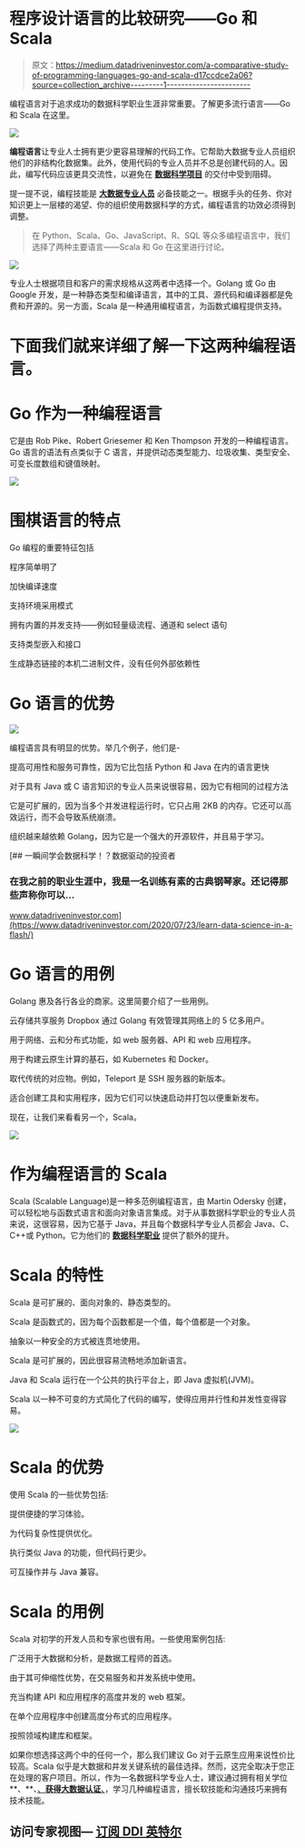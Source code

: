 # 程序设计语言的比较研究——Go 和 Scala

> 原文：<https://medium.datadriveninvestor.com/a-comparative-study-of-programming-languages-go-and-scala-d17ccdce2a06?source=collection_archive---------1----------------------->

编程语言对于追求成功的数据科学职业生涯非常重要。了解更多流行语言——Go 和 Scala 在这里。

![](img/454ab3e62194afe2fe3e31d01132f10a.png)

**编程语言**让专业人士拥有更少更容易理解的代码工作。它帮助大数据专业人员组织他们的非结构化数据集。此外，使用代码的专业人员并不总是创建代码的人。因此，编写代码应该更具交流性，以避免在 [**数据科学项目**](https://www.dasca.org/world-of-big-data/article/7-best-big-data-hadoop-analytics-tools-in-2021) 的交付中受到阻碍。

提一提不说，编程技能是 [**大数据专业人员**](https://www.dasca.org/) 必备技能之一。根据手头的任务、你对知识更上一层楼的渴望、你的组织使用数据科学的方式，编程语言的功效必须得到调整。

> 在 Python、Scala、Go、JavaScript、R、SQL 等众多编程语言中，我们选择了两种主要语言——Scala 和 Go 在这里进行讨论。

![](img/633a0b9ced3ebd000774fd938b9d7b17.png)

专业人士根据项目和客户的需求规格从这两者中选择一个。Golang 或 Go 由 Google 开发，是一种静态类型和编译语言，其中的工具、源代码和编译器都是免费和开源的。另一方面，Scala 是一种通用编程语言，为函数式编程提供支持。

# 下面我们就来详细了解一下这两种编程语言。

# Go 作为一种编程语言

它是由 Rob Pike、Robert Griesemer 和 Ken Thompson 开发的一种编程语言。Go 语言的语法有点类似于 C 语言，并提供动态类型能力、垃圾收集、类型安全、可变长度数组和键值映射。

![](img/b4ab72b14a0a973226f9065c79edb9b7.png)

# 围棋语言的特点

Go 编程的重要特征包括

程序简单明了

加快编译速度

支持环境采用模式

拥有内置的并发支持——例如轻量级流程、通道和 select 语句

支持类型嵌入和接口

生成静态链接的本机二进制文件，没有任何外部依赖性

# Go 语言的优势

![](img/e3638106b8909224233175b554cbdd8e.png)

编程语言具有明显的优势。举几个例子，他们是-

提高可用性和服务可靠性，因为它比包括 Python 和 Java 在内的语言更快

对于具有 Java 或 C 语言知识的专业人员来说很容易，因为它有相同的过程方法

它是可扩展的，因为当多个并发进程运行时，它只占用 2KB 的内存。它还可以高效运行，而不会导致系统崩溃。

组织越来越依赖 Golang，因为它是一个强大的开源软件，并且易于学习。

[](https://www.datadriveninvestor.com/2020/07/23/learn-data-science-in-a-flash/) [## 一瞬间学会数据科学！？数据驱动的投资者

### 在我之前的职业生涯中，我是一名训练有素的古典钢琴家。还记得那些声称你可以…

www.datadriveninvestor.com](https://www.datadriveninvestor.com/2020/07/23/learn-data-science-in-a-flash/) 

# Go 语言的用例

Golang 惠及各行各业的商家。这里简要介绍了一些用例。

云存储共享服务 Dropbox 通过 Golang 有效管理其网络上的 5 亿多用户。

用于网络、云和分布式功能，如 web 服务器、API 和 web 应用程序。

用于构建云原生计算的基石，如 Kubernetes 和 Docker。

取代传统的对应物。例如，Teleport 是 SSH 服务器的新版本。

适合创建工具和实用程序，因为它们可以快速启动并打包以便重新发布。

现在，让我们来看看另一个，Scala。

![](img/a78b20aa6c66fcbd1661312e0a27c236.png)

# 作为编程语言的 Scala

Scala (Scalable Language)是一种多范例编程语言，由 Martin Odersky 创建，可以轻松地与函数式语言和面向对象语言集成。对于从事数据科学职业的专业人员来说，这很容易，因为它基于 Java，并且每个数据科学专业人员都会 Java、C、C++或 Python。它为他们的 [**数据科学职业**](https://medium.com/@taylor.mark110/data-scientists-career-path-from-associate-to-director-levels-a3f2ce22f8ce) 提供了额外的提升。

# Scala 的特性

Scala 是可扩展的、面向对象的、静态类型的。

Scala 是函数式的，因为每个函数都是一个值，每个值都是一个对象。

抽象以一种安全的方式被连贯地使用。

Scala 是可扩展的，因此很容易流畅地添加新语言。

Java 和 Scala 运行在一个公共的执行平台上，即 Java 虚拟机(JVM)。

Scala 以一种不可变的方式简化了代码的编写，使得应用并行性和并发性变得容易。

![](img/a03856d9644e752f030b8e0307759cef.png)

# Scala 的优势

使用 Scala 的一些优势包括:

提供便捷的学习体验。

为代码复杂性提供优化。

执行类似 Java 的功能，但代码行更少。

可互操作并与 Java 兼容。

# Scala 的用例

Scala 对初学的开发人员和专家也很有用。一些使用案例包括:

广泛用于大数据和分析，是数据工程师的首选。

由于其可伸缩性优势，在交易服务和并发系统中使用。

充当构建 API 和应用程序的高度并发的 web 框架。

在单个应用程序中创建高度分布式的应用程序。

按照领域构建库和框架。

如果你想选择这两个中的任何一个，那么我们建议 Go 对于云原生应用来说性价比较高。Scala 似乎是大数据和并发关键系统的最佳选择。然而，这完全取决于您正在处理的客户项目。所以，作为一名数据科学专业人士，建议通过拥有相关学位**、**、[、**获得大数据认证**、](https://www.dasca.org/data-science-certifications/)，学习几种编程语言，擅长软技能和沟通技巧来拥有技术技能。

## 访问专家视图— [订阅 DDI 英特尔](https://datadriveninvestor.com/ddi-intel)